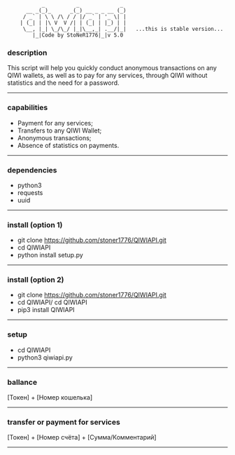                _          _             _ 
          __ _(_)_      _(_) __ _ _ __ (_)
         / _` | \ \ /\ / / |/ _` | '_ \| |
        | (_| | |\ V  V /| | (_| | |_) | |          
         \__, |_| \_/\_/ |_|\__,_| .__/|_|   ...this is stable version...    
            |_|Code by StoNeR1776|_|v 5.0      
            
### description
This script will help you quickly conduct anonymous transactions on any
QIWI wallets, as well as to pay for any services, through QIWI without
statistics and the need for a password.

---------------------------------------------------------------------------
### capabilities  
* Payment for any services;
* Transfers to any QIWI Wallet;
* Anonymous transactions;
* Absence of statistics on payments.

---------------------------------------------------------------------------
### dependencies
* python3
* requests
* uuid

---------------------------------------------------------------------------
### install (option 1)
* git clone https://github.com/stoner1776/QIWIAPI.git
* cd QIWIAPI
* python install setup.py

---------------------------------------------------------------------------
### install (option 2)
* git clone https://github.com/stoner1776/QIWIAPI.git
* cd QIWIAPI/ cd QIWIAPI
* pip3 install QIWIAPI

---------------------------------------------------------------------------
### setup
* cd QIWIAPI
* python3 qiwiapi.py

---------------------------------------------------------------------------
### ballance
[Токен] + [Номер кошелька]

---------------------------------------------------------------------------
### transfer or payment for services
[Токен] + [Номер счёта] + [Сумма/Комментарий]

---------------------------------------------------------------------------
